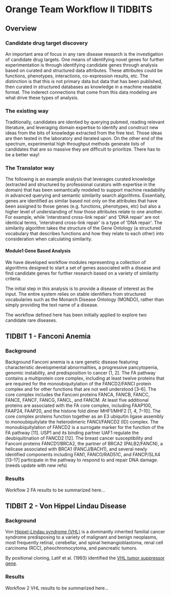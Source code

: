 # Orange Team Workflow II TIDBITS

## Overview

### Candidate drug target discovery
An important area of focus in any rare disease research is the investigation of candidate drug targets. One means of identifying novel genes for further experimentation is through identifying candidate genes through analysis based on curated and structured data attributes. These attributes could be functions, phenotypes, interactions, co-expression results, etc. The distinction is that this is not primary data but data that has been published, then curated in structured databases as knowledge in a machine readable format. The inderect connections that come from this data modeling are what drive these types of analysis.

### The existing way
Traditionally, candidates are identied by querying pubmed, reading relevant literature, and leveraging domain expertise to identify and construct new ideas from the bits of knowledge extracted from the free text. Those ideas are then tested in the laboratory and iterated upon. On the other end of the spectrum, experimental high throughput methods generate lists of candidates that are so massive they are difficult to prioritize. There has to be a better way!

### The Translator way
The following is an example analysis that leverages curated knowledge (extracted and structured by professional curators with expertise in the domain) that has been semantically modeled to support machine readability in advanced querying and semantic similarity search algorithms. Essentially, genes are identified as similar based not only on the attributes that have been assigned to those genes (e.g. functions, phenotypes, etc) but also a higher level of understanding of how those attributes relate to one another. For example, while 'interstrand cross-link repair' and 'DNA repair' are not identical terms, 'interstrand cross-link repair' is a type of 'DNA repair'. The similarity algorithm takes the structure of the Gene Ontology (a structured vocabulary that describes functions and how they relate to each other) into consideration when calculating similarity.

#### Module1 Gene Based Analysis
We have developed workflow modules representing a collection of algorithms designed to start a set of genes associated with a disease and find candidate genes for further research based on a variety of similarity criteria.

The initial step in this analysis is to provide a disease of interest as the input. The entire system relies on stable identifiers from structured vocabularies such as the Monarch Disease Ontology (MONDO), rather than simply providing the text name of a disease.

The workflow defined here has been initially applied to explore two candidate rare diseases.

## TIDBIT 1 -  Fanconi Anemia

### Background

Background Fanconi anemia is a rare genetic disease featuring characteristic developmental abnormalities, a progressive pancytopenia, genomic instability, and predisposition to cancer [1, 2]. The FA pathway contains a multiprotein core complex, including at least twelve proteins that are required for the monoubiquitylation of the FANCD2/FANCI protein complex and for other functions that are not well understood [3–6]. The core complex includes the Fanconi proteins FANCA, FANCB, FANCC, FANCE, FANCF, FANCG, FANCL, and FANCM. At least five additional proteins are associated with the FA core complex, including FAAP100, FAAP24, FAAP20, and the histone fold dimer MHF1/MHF2 [1, 4, 7–10]. The core complex proteins function together as an E3 ubiquitin ligase assembly to monoubiquitylate the heterodimeric FANCI/FANCD2 (ID) complex. The monoubiquitylation of FANCD2 is a surrogate marker for the function of the FA pathway [11]. USP1 and its binding partner UAF1 regulate the deubiquitination of FANCD2 [12]. The breast cancer susceptibility and Fanconi proteins FANCD1/BRCA2, the partner of BRCA2 (PALB2/FANCN), a helicase associated with BRCA1 (FANCJ/BACH1), and several newly identified components including FAN1, FANCO/RAD51C, and FANCP/SLX4 [13–17] participate in the pathway to respond to and repair DNA damage. (needs update with new refs)

### Results

Workflow 2 FA results to be summarized here...

## TIDBIT 2 -  Von Hippel Lindau Disease

### Background

Von [Hippel-Lindau syndrome (VHL)](http://omim.org/entry/193300) is a dominantly inherited familial cancer syndrome predisposing to a variety of malignant and benign neoplasms, most frequently retinal, cerebellar, and spinal hemangioblastoma, renal cell carcinoma (RCC), pheochromocytoma, and pancreatic tumors.

By positional cloning, Latif et al. (1993) identified the [VHL tumor suppressor gene](http://omim.org/entry/608537).

### Results

Workflow 2 VHL results to be summarized here...
